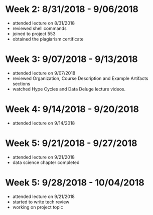 Week 2: 8/31/2018 - 9/06/2018
=============================
* attended lecture on 8/31/2018
* reviewed shell commands
* joined to project 553
* obtained the plagiarism certificate

Week 3: 9/07/2018 - 9/13/2018
=============================
* attended lecture on 9/07/2018
* reviewed Organization, Course Description and Example Artifacts sections
* watched Hype Cycles and Data Deluge lecture videos.

Week 4: 9/14/2018 - 9/20/2018
=============================
* attended lecture on 9/14/2018

Week 5: 9/21/2018 - 9/27/2018
=============================
* attended lecture on 9/21/2018
* data science chapter completed

Week 5: 9/28/2018 - 10/04/2018
=============================
* attended lecture on 9/21/2018
* started to write tech review
* working on project topic

